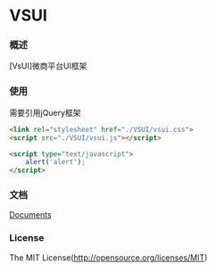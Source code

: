 VSUI
=====

### 概述

[VsUI]微商平台UI框架

### 使用

需要引用jQuery框架
```html
<link rel="stylesheet" href="./VSUI/vsui.css">
<script src="./VSUI/vsui.js"></script>

<script type="text/javascript">
    alert('alert');
</script>
```

### 文档

[Documents](./docs/README.md)

### License
The MIT License(http://opensource.org/licenses/MIT)



